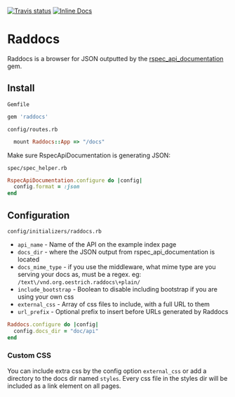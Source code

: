 [![Travis status](https://secure.travis-ci.org/smartlogic/raddocs.svg)](https://secure.travis-ci.org/smartlogic/raddocs)
[![Inline Docs](http://inch-ci.org/github/smartlogic/raddocs.png)](http://inch-ci.org/github/smartlogic/raddocs)


# Raddocs

Raddocs is a browser for JSON outputted by the [rspec_api_documentation](http://github.com/zipmark/rspec_api_documentation) gem.

## Install

`Gemfile`
```ruby
gem 'raddocs'
```

`config/routes.rb`

```ruby
  mount Raddocs::App => "/docs"
```

Make sure RspecApiDocumentation is generating JSON:

`spec/spec_helper.rb`

```ruby
RspecApiDocumentation.configure do |config|
  config.format = :json
end
```


## Configuration

`config/initializers/raddocs.rb`

* `api_name` - Name of the API on the example index page
* `docs_dir` - where the JSON output from rspec_api_documentation is located
* `docs_mime_type` - if you use the middleware, what mime type are you serving your docs as, must be a regex. eg: `/text\/vnd.org.oestrich.raddocs\+plain/`
* `include_bootstrap` - Boolean to disable including bootstrap if you are using your own css
* `external_css` - Array of css files to include, with a full URL to them
* `url_prefix` - Optional prefix to insert before URLs generated by Raddocs

```ruby
Raddocs.configure do |config|
  config.docs_dir = "doc/api"
end
```

### Custom CSS

You can include extra css by the config option `external_css` or add a directory to the docs dir named `styles`. Every css file in the styles dir will be included as a link element on all pages.
